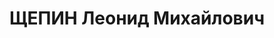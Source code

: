 ---
title: ЩЕПИН Леонид Михайлович
description: "Родился 8 декабря 1884 г. \n  Пдпрч. (1901). Произведен в инженер-механики\
  \ ст. лейтенанты 6 декабря 1914 г."
---
